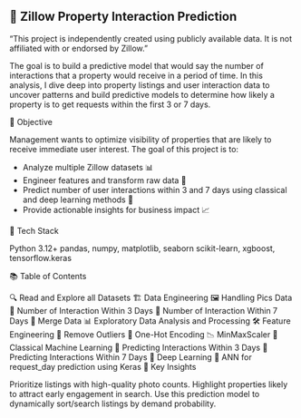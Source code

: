 🏡 Zillow Property Interaction Prediction
---
“This project is independently created using publicly available data. It is not affiliated with or endorsed by Zillow.”

The goal is to build a predictive model that would say the number of interactions that a property would receive in a period of time. In this analysis, I dive deep into property listings and user interaction data to uncover patterns and build predictive models to determine how likely a property is to get requests within the first 3 or 7 days.

📌 Objective

Management wants to optimize visibility of properties that are likely to receive immediate user interest.
The goal of this project is to:
- Analyze multiple Zillow datasets 📊
- Engineer features and transform raw data 🔧
- Predict number of user interactions within 3 and 7 days using classical and deep learning methods 🤖
- Provide actionable insights for business impact 📈

🧠 Tech Stack

Python 3.12+
pandas, numpy, matplotlib, seaborn
scikit-learn, xgboost, tensorflow.keras


📚 Table of Contents

🔍 Read and Explore all Datasets
🏗️ Data Engineering
🖼️ Handling Pics Data
📆 Number of Interaction Within 3 Days
📅 Number of Interaction Within 7 Days
🔗 Merge Data
📊 Exploratory Data Analysis and Processing
🛠️ Feature Engineering
🧹 Remove Outliers
🔲 One-Hot Encoding
📉 MinMaxScaler
🧠 Classical Machine Learning
🎯 Predicting Interactions Within 3 Days
🎯 Predicting Interactions Within 7 Days
🧬 Deep Learning
🔮 ANN for request_day prediction using Keras
🔎 Key Insights

Prioritize listings with high-quality photo counts.
Highlight properties likely to attract early engagement in search.
Use this prediction model to dynamically sort/search listings by demand probability.
